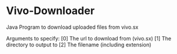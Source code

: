 # Vivo-Downloader
Java Program to download uploaded files from vivo.sx

Arguments to specify: 
[0] The url to download from (vivo.sx)
[1] The directory to output to
[2] The filename (including extension)
